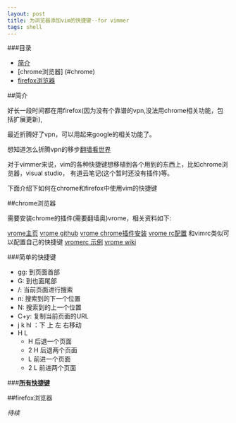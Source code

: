 ```yaml
---
layout: post
title: 为浏览器添加vim的快捷键--for vimmer
tags: shell
---
```


###目录
* [简介](#简介)
* [chrome浏览器] (#chrome)
* [firefox浏览器](#firefox)

<a id="简介"></a>
##简介

好长一段时间都在用firefox(因为没有个靠谱的vpn,没法用chrome相关功能，包括扩展更新),

最近折腾好了vpn，可以用起来google的相关功能了。 

想知道怎么折腾vpn的移步[翻墙看世界](http://huyongde.github.io/2015/11/24/goout-see-world.html)

对于vimmer来说，vim的各种快捷键想移植到各个用到的东西上，比如chrome浏览器，visual studio， 有道云笔记(这个暂时还没有插件)等。

下面介绍下如何在chrome和firefox中使用vim的快捷键

<a id="chrome"></a>
##chrome浏览器

需要安装chrome的插件(需要翻墙奥)vrome，相关资料如下:

[vrome主页](chrome-extension://godjoomfiimiddapohpmfklhgmbfffjj/background/html/options.html#dashboard)
[vrome github](https://github.com/jinzhu/vrome)
[vrome chrome插件安装](https://chrome.google.com/webstore/detail/vrome/godjoomfiimiddapohpmfklhgmbfffjj)
[vrome rc配置](chrome-extension://godjoomfiimiddapohpmfklhgmbfffjj/background/html/options.html#setting) 和vimrc类似可以配置自己的快捷键
[vromerc 示例](https://github.com/jinzhu/vrome/wiki/vromerc-example-file)
[vrome wiki](https://github.com/jinzhu/vrome/wiki)

###简单的快捷键 
* gg: 到页面首部
* G: 到也面尾部
* /: 当前页面进行搜索
* n: 搜索到的下一个位置
* N: 搜索到的上一个位置
* C+y: 复制当前页面的URL
* j k hl ：下 上 左 右移动
* H L
    * H 后退一个页面
    * 2 H 后退两个页面
    * L 前进一个页面
    * 2 L 前进两个页面

###[**所有快捷键**](https://github.com/jinzhu/vrome/blob/master/Features.mkd)
 

<a id="firefox"></a>
##firefox浏览器

*待续*

